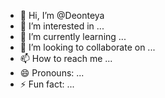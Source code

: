 - 👋 Hi, I’m @Deonteya
- 👀 I’m interested in ...
- 🌱 I’m currently learning ...
- 💞️ I’m looking to collaborate on ...
- 📫 How to reach me ...
- 😄 Pronouns: ...
- ⚡ Fun fact: ...

<!---
Deonteya/Deonteya is a ✨ special ✨ repository because its `README.md` (this file) appears on your GitHub profile.
You can click the Preview link to take a look at your changes.
--->
